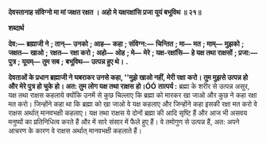 **देवस्तानाह संविग्नो मा मां जक्षत रक्षत ।** **अहो मे यक्षरक्षांसि प्रजा यूयं बभूविथ ॥ २१॥** 

**शब्दार्थ** 

**देव:—** **ब्रह्माजी ने** **; तान्—** **उनको** **; आह—** **कहा** **; संविग्न:—** **चिन्तित** **; मा—** **मत** **; माम्—** **मुझको** **; जक्षत—** **खाओ** **;** **रक्षत—** **रक्षा करो** **; अहो—** **ओह** **; मे—** **मेरे** **; यक्ष-रक्षांसि—** **हे यक्ष तथा राक्षसों** **; प्रजा:—** **पुत्र** **; यूयम्—** **तुम सब** **;** **बभूविथ—** **उत्पन्न हुए थे।** **.** 

**देवताओं के प्रधान ब्रह्माजी ने घबराकर उनसे कहा, ''मुझे खाओ नहीं, मेरी रक्षा** **करो। तुम मुझसे उत्पन्न हो और मेरे पुत्र हो चुके हो। अत: तुम लोग यक्ष तथा राक्षस** **हो।ÓÓ** **तात्पर्य :** ब्रह्मा के शरीर से उत्पन्न असुर, यक्ष तथा राक्षस कहलाये क्योंकि उनमें से कुछ चिल्लाए कि ब्रह्मा को मारकर खा जाओ और कुछ ने कहा रक्षा मत करो। जिन्होंने कहा था कि ब्रह्मा को खा जाओ वे यक्ष कहलाए और जिन्होंने कहा इसकी रक्षा मत करो वे राक्षस अर्थात् मानवभक्षी कहलाए। यक्ष तथा राक्षस ये दोनों ब्रह्मा की आदि सृष्टि हैं और आज भी असवय मनुष्यों का प्रतिनिधित्व करते हैं और में सारे संसार में फैले हुए हैं। वे तमोगुण से उत्पन्न हैं, अत: अपने आचरण के कारण वे राक्षस अर्थात् मानवभक्षी कहलाते हैं।  